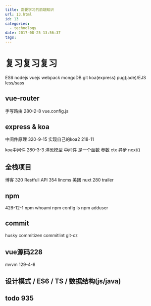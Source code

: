 ```yaml
---
title: 需要学习的前端知识
url: 13.html
id: 13
categories:
  - technology
date: 2017-08-25 13:56:37
tags:
---
```

# 复习复习复习
ES6 
nodejs
vuejs 
webpack 
mongoDB 
git 
koa(express) 
pug(jade)/EJS 
less/sass

## vue-router 
手写路由 280-2-8
vue.config.js

## express & koa
中间件原理 320-9-15
实现自己的koa2 218-11

koa中间件 280-3-3
洋葱模型
中间件 是一个函数 参数 ctx 异步 next()

## 全栈项目
博客 320
Restfull API 354
lincms 
美团 nuxt 280 
trailer 

## npm 
428-12-1
npm whoami
npm config ls
npm adduser

## commit

husky commitizen commitlint git-cz

## vue源码228
mvvm 129-4-8

## 设计模式 / ES6 / TS / 数据结构(js/java) 

## todo 935